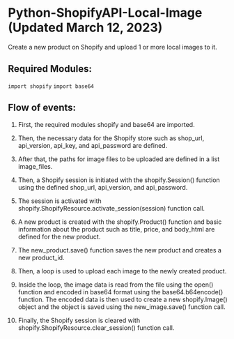# Python-ShopifyAPI-Local-Image (Updated March 12, 2023)
Create a new product on Shopify and upload 1 or more local images to it.

## Required Modules:
`import shopify`
`import base64`

## Flow of events:
1) First, the required modules shopify and base64 are imported.

2) Then, the necessary data for the Shopify store such as shop_url, api_version, api_key, and api_password are defined.

3) After that, the paths for image files to be uploaded are defined in a list image_files.

4) Then, a Shopify session is initiated with the shopify.Session() function using the defined shop_url, api_version, and api_password.

5) The session is activated with shopify.ShopifyResource.activate_session(session) function call.

6) A new product is created with the shopify.Product() function and basic information about the product such as title, price, and body_html are defined for the new product.

7) The new_product.save() function saves the new product and creates a new product_id.

8) Then, a loop is used to upload each image to the newly created product.

9) Inside the loop, the image data is read from the file using the open() function and encoded in base64 format using the base64.b64encode() function. The encoded data is then used to create a new shopify.Image() object and the object is saved using the new_image.save() function call.

10) Finally, the Shopify session is cleared with shopify.ShopifyResource.clear_session() function call.
